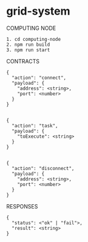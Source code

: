 # grid-system

COMPUTING NODE

```
1. cd computing-node
2. npm run build
3. npm run start
```

CONTRACTS

```
{
  "action": "connect",
  "payload": {
    "address": <string>, 
    "port": <number>
  }
}


{
  "action": "task",
  "payload": {
    "toExecute": <string>
  }
}
  
  
{
  "action": "disconnect",
  "payload": {
    "address": <string>, 
    "port": <number>
  }
}
```


RESPONSES

```
{
  "status": <"ok" | "fail">,
  "result": <string>
}
```
